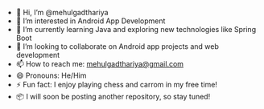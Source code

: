 - 👋 Hi, I’m @mehulgadthariya
- 👀 I’m interested in Android App Development
- 🌱 I’m currently learning Java and exploring new technologies like Spring Boot
- 💞️ I’m looking to collaborate on Android app projects and web development
- 📫 How to reach me: mehulgadthariya@gmail.com
- 😄 Pronouns: He/Him
- ⚡ Fun fact: I enjoy playing chess and carrom in my free time!
- 📦 I will soon be posting another repository, so stay tuned!

<!---
mehulgadthariya/mehulgadthariya is a ✨ special ✨ repository because its `README.md` (this file) appears on your GitHub profile.
You can click the Preview link to take a look at your changes.
--->
